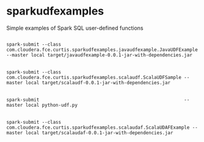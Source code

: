 # sparkudfexamples
Simple examples of Spark SQL user-defined functions

<code>
spark-submit --class com.cloudera.fce.curtis.sparkudfexamples.javaudfexample.JavaUDFExample  --master local target/javaudfexample-0.0.1-jar-with-dependencies.jar
</code>
<br/>
<code>
spark-submit --class com.cloudera.fce.curtis.sparkudfexamples.scalaudf.ScalaUDFSample --master local target/scalaudf-0.0.1-jar-with-dependencies.jar
</code>
<br/>
<code>
spark-submit                                                     --master local python-udf.py
</code>
<br/>
<code>
spark-submit --class com.cloudera.fce.curtis.sparkudfexamples.scalaudaf.ScalaUDAFExample --master local target/scalaudaf-0.0.1-jar-with-dependencies.jar
</code>

